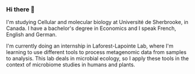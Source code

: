 ### Hi there 👋

<p>I'm studying Cellular and molecular biology at Université de Sherbrooke, in Canada. I have a bachelor's degree in Economics and I speak French, English and German.
</p>
<p>I'm currently doing an internship in Laforest-Lapointe Lab, where I'm learning to use different tools to process metagenomic data from samples to analysis.
This lab deals in microbial ecology, so I apply these tools in the context of microbiome studies in humans and plants.</p>

<!--
**jorondo1/jorondo1** is a ✨ _special_ ✨ repository because its `README.md` (this file) appears on your GitHub profile.

Here are some ideas to get you started:

- 🔭 I’m currently working on ...
- 🌱 I’m currently learning ...
- 👯 I’m looking to collaborate on ...
- 🤔 I’m looking for help with ...
- 💬 Ask me about ...
- 📫 How to reach me: ...
- 😄 Pronouns: ...
- ⚡ Fun fact: ...
-->

